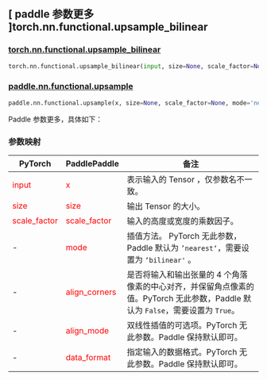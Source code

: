 ## [ paddle 参数更多 ]torch.nn.functional.upsample_bilinear

### [torch.nn.functional.upsample_bilinear](https://pytorch.org/docs/stable/generated/torch.nn.functional.upsample_bilinear.html#torch.nn.functional.upsample_bilinear)

```python
torch.nn.functional.upsample_bilinear(input, size=None, scale_factor=None)
```

### [paddle.nn.functional.upsample](https://www.paddlepaddle.org.cn/documentation/docs/zh/develop/api/paddle/nn/functional/upsample_cn.html#upsample)

```python
paddle.nn.functional.upsample(x, size=None, scale_factor=None, mode='nearest', align_corners=False, align_mode=0, data_format='NCHW', name=None)
```

Paddle 参数更多，具体如下：
### 参数映射

| PyTorch       | PaddlePaddle | 备注                                                   |
| ------------- | ------------ | ------------------------------------------------------ |
| <font color='red'> input </font> | <font color='red'> x </font> | 表示输入的 Tensor ，仅参数名不一致。  |
| <font color='red'> size </font>             | <font color='red'> size </font>  | 输出 Tensor 的大小。               |
| <font color='red'> scale_factor </font>   | <font color='red'> scale_factor </font>   | 输入的高度或宽度的乘数因子。              |
| -  | <font color='red'> mode </font>   | 插值方法。 PyTorch 无此参数，Paddle 默认为 `’nearest‘`，需要设置为 `‘bilinear'` 。             |
| -  |    <font color='red'> align_corners  </font>  | 是否将输入和输出张量的 4 个角落像素的中心对齐，并保留角点像素的值。PyTorch 无此参数，Paddle 默认为 `False`，需要设置为 `True`。            |
| -  |    <font color='red'> align_mode  </font>         | 双线性插值的可选项。PyTorch 无此参数。Paddle 保持默认即可。            |
| -  |    <font color='red'> data_format  </font>         | 指定输入的数据格式。PyTorch 无此参数。Paddle 保持默认即可。            |
